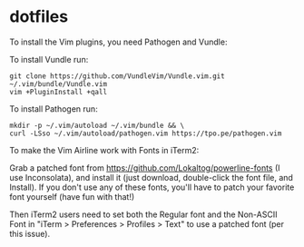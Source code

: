 # dotfiles
To install the Vim plugins, you need Pathogen and Vundle:

To install Vundle run:
```
git clone https://github.com/VundleVim/Vundle.vim.git ~/.vim/bundle/Vundle.vim
vim +PluginInstall +qall
```

To install Pathogen run:
```
mkdir -p ~/.vim/autoload ~/.vim/bundle && \
curl -LSso ~/.vim/autoload/pathogen.vim https://tpo.pe/pathogen.vim
```

To make the Vim Airline work with Fonts in iTerm2:

Grab a patched font from https://github.com/Lokaltog/powerline-fonts (I use Inconsolata), and install it (just download, double-click the font file, and Install). If you don't use any of these fonts, you'll have to patch your favorite font yourself (have fun with that!)

Then iTerm2 users need to set both the Regular font and the Non-ASCII Font in "iTerm > Preferences > Profiles > Text" to use a patched font (per this issue).

